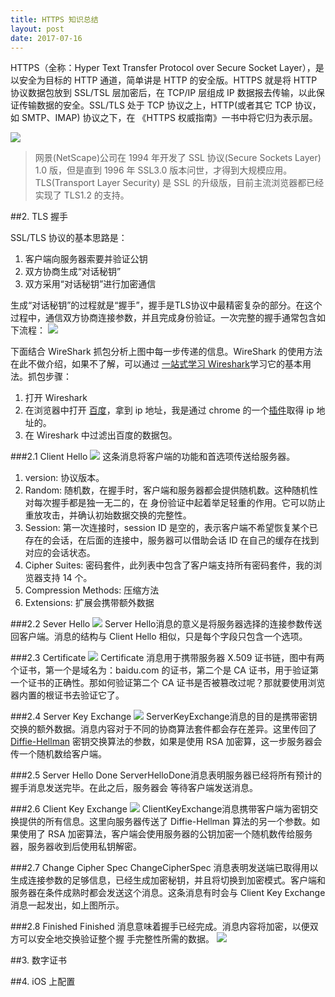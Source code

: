 ```yaml
---
title: HTTPS 知识总结
layout: post
date: 2017-07-16
---
```



HTTPS（全称：Hyper Text Transfer Protocol over Secure Socket Layer），是以安全为目标的 HTTP 通道，简单讲是 HTTP 的安全版。HTTPS 就是将 HTTP 协议数据包放到 SSL/TSL 层加密后，在 TCP/IP 层组成 IP 数据报去传输，以此保证传输数据的安全。SSL/TLS 处于 TCP 协议之上，HTTP(或者其它 TCP 协议，如 SMTP、IMAP) 协议之下，在 《HTTPS 权威指南》一书中将它归为表示层。

![](../images/HttpsGuide/OSI.png)
> 网景(NetScape)公司在 1994 年开发了 SSL 协议(Secure Sockets Layer) 1.0 版，但是直到 1996 年 SSL3.0 版本问世，才得到大规模应用。TLS(Transport Layer Security) 是 SSL 的升级版，目前主流浏览器都已经实现了 TLS1.2 的支持。




##2. TLS 握手

SSL/TLS 协议的基本思路是：

1. 客户端向服务器索要并验证公钥
2. 双方协商生成“对话秘钥”
3. 双方采用“对话秘钥”进行加密通信

生成“对话秘钥”的过程就是“握手”，握手是TLS协议中最精密复杂的部分。在这个过程中，通信双方协商连接参数，并且完成身份验证。一次完整的握手通常包含如下流程：
![](../images/HttpsGuide/shakehand.png)

下面结合 WireShark 抓包分析上图中每一步传递的信息。WireShark 的使用方法在此不做介绍，如果不了解，可以通过 [一站式学习 Wireshark](https://community.emc.com/thread/194901)学习它的基本用法。抓包步骤：

1. 打开 Wireshark
2. 在浏览器中打开 [百度](https://www.baidu.com)，拿到 ip 地址，我是通过 chrome 的一个[插件](https://chrome.google.com/webstore/detail/%E7%BD%91%E7%AB%99-ip-%E4%BF%A1%E6%81%AF%E6%9F%A5%E8%AF%A2/mifjlfhembandabikpiehhokhdepbdai?hl=zh-CN)取得 ip 地址的。
3. 在 Wireshark 中过滤出百度的数据包。

###2.1 Client Hello
![](../images/HttpsGuide/ClientHello.png)
这条消息将客户端的功能和首选项传送给服务器。

1. version: 协议版本。
2. Random: 随机数，在握手时，客户端和服务器都会提供随机数。这种随机性对每次握手都是独一无二的，在 身份验证中起着举足轻重的作用。它可以防止重放攻击，并确认初始数据交换的完整性。
3. Session: 第一次连接时，session ID 是空的，表示客户端不希望恢复某个已存在的会话，在后面的连接中，服务器可以借助会话 ID 在自己的缓存在找到对应的会话状态。
4. Cipher Suites: 密码套件，此列表中包含了客户端支持所有密码套件，我的浏览器支持 14 个。
5. Compression Methods: 压缩方法
6. Extensions: 扩展会携带额外数据

###2.2 Sever Hello
![](../images/HttpsGuide/SeverHello.png)
Server Hello消息的意义是将服务器选择的连接参数传送回客户端。消息的结构与 Client Hello 相似，只是每个字段只包含一个选项。

###2.3 Certificate
![](../images/HttpsGuide/Certificate.png)
Certificate 消息用于携带服务器 X.509 证书链，图中有两个证书，第一个是域名为：baidu.com 的证书，第二个是 CA 证书，用于验证第一个证书的正确性。那如何验证第二个 CA 证书是否被篡改过呢？那就要使用浏览器内置的根证书去验证它了。

###2.4 Server Key Exchange
![](../images/HttpsGuide/ServerKeyExchange.png)
ServerKeyExchange消息的目的是携带密钥交换的额外数据。消息内容对于不同的协商算法套件都会存在差异。这里传回了 [Diffie-Hellman](https://zh.wikipedia.org/wiki/%E8%BF%AA%E8%8F%B2-%E8%B5%AB%E7%88%BE%E6%9B%BC%E5%AF%86%E9%91%B0%E4%BA%A4%E6%8F%9B) 密钥交换算法的参数，如果是使用 RSA 加密算，这一步服务器会传一个随机数给客户端。

###2.5 Server Hello Done
ServerHelloDone消息表明服务器已经将所有预计的握手消息发送完毕。在此之后，服务器会 等待客户端发送消息。

###2.6 Client Key Exchange
![](../images/HttpsGuide/ClientKeyExchange.png)
ClientKeyExchange消息携带客户端为密钥交换提供的所有信息。这里向服务器传送了 Diffie-Hellman 算法的另一个参数。如果使用了 RSA 加密算法，客户端会使用服务器的公钥加密一个随机数传给服务器，服务器收到后使用私钥解密。

###2.7 Change Cipher Spec
ChangeCipherSpec 消息表明发送端已取得用以生成连接参数的足够信息，已经生成加密秘钥，并且将切换到加密模式。客户端和服务器在条件成熟时都会发送这个消息。这条消息有时会与 Client Key Exchange 消息一起发出，如上图所示。

###2.8 Finished
Finished 消息意味着握手已经完成。消息内容将加密，以便双方可以安全地交换验证整个握 手完整性所需的数据。
![](../images/HttpsGuide/ApplicationData.png)

##3. 数字证书

##4. iOS 上配置